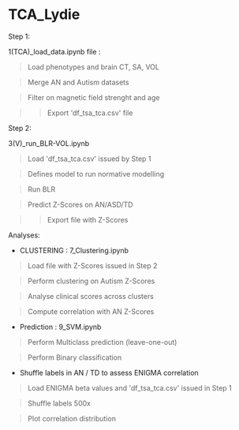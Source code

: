 # TCA_Lydie

Step 1:

1(TCA)_load_data.ipynb file :

> Load phenotypes and brain CT, SA, VOL 

> Merge AN and Autism datasets

> Filter on magnetic field strenght and age

>> Export 'df_tsa_tca.csv' file

Step 2:

3(V)_run_BLR-VOL.ipynb

> Load 'df_tsa_tca.csv' issued by Step 1

> Defines model to run normative modelling

> Run BLR

> Predict Z-Scores on AN/ASD/TD

>> Export file with Z-Scores


Analyses:

* CLUSTERING : 7_Clustering.ipynb

> Load file with Z-Scores issued in Step 2

> Perform clustering on Autism Z-Scores

> Analyse clinical scores across clusters

> Compute correlation with AN Z-Scores

* Prediction : 9_SVM.ipynb

> Perform Multiclass prediction (leave-one-out)

> Perform Binary classification

* Shuffle labels in AN / TD to assess ENIGMA correlation 

> Load ENIGMA beta values and 'df_tsa_tca.csv' issued in Step 1

> Shuffle labels 500x

> Plot correlation distribution

